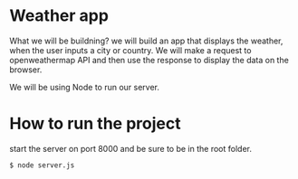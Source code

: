# Weather app

What we will be buildning?
we will build an app that displays the weather, when the user inputs a city or country.
We will make a request to openweathermap API and then use the response to display the data on the browser.

We will be using Node to run our server.

# How to run the project

start the server on port 8000 and be sure to be in the root folder.

```
$ node server.js
```
